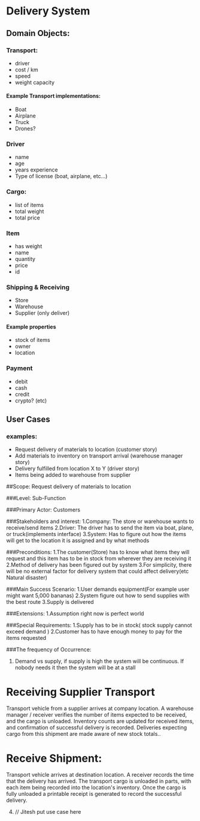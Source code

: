 # Delivery System

## Domain Objects:

### Transport:
- driver
- cost / km
- speed
- weight capacity
#### Example Transport implementations:
- Boat
- Airplane
- Truck
- Drones?   

### Driver
- name
- age
- years experience
- Type of license (boat, airplane, etc...)

### Cargo:
- list of items
- total weight
- total price

### Item
- has weight
- name
- quantity
- price
- id

### Shipping & Receiving
- Store
- Warehouse
- Supplier (only deliver)
#### Example properties
- stock of items
- owner
- location

### Payment
- debit
- cash
- credit
- crypto? (etc)

## User Cases

### examples:
- Request delivery of materials to location (customer story)
- Add materials to inventory on transport arrival (warehouse manager story)
- Delivery fulfilled from location X to Y (driver story)
- Items being added to warehouse from supplier

##Scope: Request delivery of materials to location

###Level: Sub-Function

###Primary Actor: Customers

###Stakeholders and interest:
1.Company: The store or warehouse wants to receive/send items
2.Driver: The driver has to send the item via boat, plane, or truck(implements interface)
3.System: Has to figure out how the items will get to the location it is assigned and by what methods

###Preconditions: 
1.The customer(Store) has to know what items they will request and this item has to be in stock from wherever they are receiving it 
2.Method of delivery has been figured out by system
3.For simplicity, there will be no external factor for delivery system that could affect delivery(etc Natural disaster)

###Main Success Scenario:
1.User demands equipment(For example user might want 5,000 bananas)
2.System figure out how to send supplies with the best route
3.Supply is delivered

###Extensions:
1.Assumption right now is perfect world

###Special Requirements: 
1.Supply has to be in stock( stock supply cannot exceed demand )
2.Customer has to have enough money to pay for the items requested

###The frequency of Occurrence:
1. Demand vs supply, if supply is high the system will be continuous. If nobody needs it then the system will be at a stall

# Receiving Supplier Transport
Transport vehicle from a supplier arrives at company location. A warehouse manager / receiver verifies the number of
items expected to be received, and the cargo is unloaded. Inventory counts are updated for received items, and confirmation 
of successful delivery is recorded. Deliveries expecting cargo from this shipment are made aware of new stock totals..

# Receive Shipment:
Transport vehicle arrives at destination location. A receiver records the time that the delivery has arrived. The transport cargo is unloaded in parts, with each item being recorded into the location's inventory. Once the cargo is fully unloaded a printable receipt is generated to record the successful delivery.

4. // Jitesh put use case here
